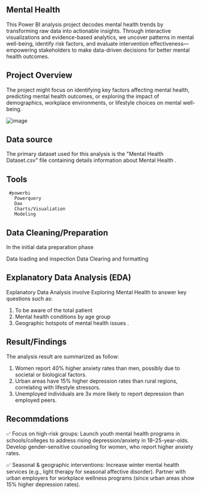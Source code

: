    ## Mental Health 
   This Power BI analysis project decodes mental health trends by transforming raw data into actionable insights. Through interactive visualizations and evidence-based analytics, we uncover patterns in mental well-being, identify risk factors, and evaluate intervention effectiveness—empowering stakeholders to make data-driven decisions for better mental health outcomes.

  ## Project Overview

  The project might focus on identifying key factors affecting mental health, predicting mental health outcomes, or exploring the impact of demographics, workplace environments, or lifestyle choices on mental well-being.

  ![image](https://github.com/user-attachments/assets/6b6c5eb9-58a4-4fdf-bf65-c9bc52d9d363)

  ## Data source 
  The primary dataset used for this analysis is the "Mental Health Dataset.csv" file containing details information about Mental Health .

  ## Tools
     #powerbi
       Powerquery
       Dax
       Charts/Visualiation
       Modeling

  ## Data Cleaning/Preparation
In the initial data preparation phase

 Data loading and inspection
 Data Clearing and formatting

 ## Explanatory Data Analysis (EDA)
Explanatory Data Analysis involve Exploring  Mental Health  to answer key questions such as:
1. To be aware of the total patient
2. Mental health conditions by age group
3. Geographic hotspots of mental health issues
. 
## Result/Findings

The analysis result are summarized as follow:

1. Women report 40% higher anxiety rates than men, possibly due to societal or biological factors.
2. Urban areas have 15% higher depression rates than rural regions, correlating with lifestyle stressors.
3. Unemployed individuals are 3x more likely to report depression than employed peers.


## Recommdations 

✅ Focus on high-risk groups:
Launch youth mental health programs in schools/colleges to address rising depression/anxiety in 18–25-year-olds.
Develop gender-sensitive counseling for women, who report higher anxiety rates.

✅ Seasonal & geographic interventions:
Increase winter mental health services (e.g., light therapy for seasonal affective disorder).
Partner with urban employers for workplace wellness programs (since urban areas show 15% higher depression rates).

